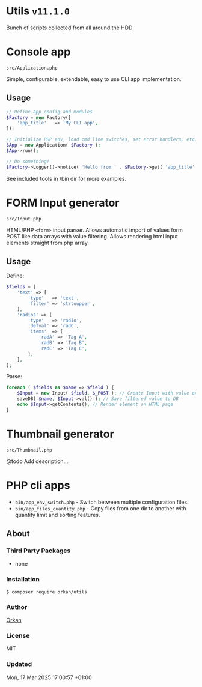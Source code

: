 # Utils `v11.1.0`
Bunch of scripts collected from all around the HDD

# Console app
`src/Application.php`

Simple, configurable, extendable, easy to use CLI app implementation.

## Usage
```php
// Define app config and modules
$Factory = new Factory([
	'app_title'   => 'My CLI app',
]);

// Initialize PHP env, load cmd line switches, set error handlers, etc...
$App = new Application( $Factory );
$App->run();

// Do something!
$Factory->Logger()->notice( 'Hello from ' . $Factory->get( 'app_title' ) );
```
See included tools in /bin dir for more examples.

# FORM Input generator
`src/Input.php`

HTML/PHP `<form>` input parser.
Allows automatic import of values form POST like data arrays with value filtering.
Allows rendering html input elements straight from php array.

## Usage
Define:
```php
$fields = [
	'text' => [
		'type'   => 'text',
		'filter' => 'strtoupper',
	],
	'radios' => [
		'type'   => 'radio',
		'defval' => 'radC',
		'items'  => [
			'radA' => 'Tag A',
			'radB' => 'Tag B',
			'radC' => 'Tag C',
		],
	],
];
```
Parse:
```php
foreach ( $fields as $name => $field ) {
	$Input = new Input( $field, $_POST ); // Create Input with value extracted from POST array
	saveDB( $name, $Input->val() ); // Save filtered value to DB
	echo $Input->getContents(); // Render element on HTML page
}
```

# Thumbnail generator
`src/Thumbnail.php`

@todo Add description...

# PHP cli apps

- `bin/app_env_switch.php` - Switch between multiple configuration files.
- `bin/app_files_quantity.php` - Copy files from one dir to another with quantity limit and sorting features.

## About
### Third Party Packages
- none

### Installation
`$ composer require orkan/utils`

### Author
[Orkan](https://github.com/orkan)

### License
MIT

### Updated
Mon, 17 Mar 2025 17:00:57 +01:00
